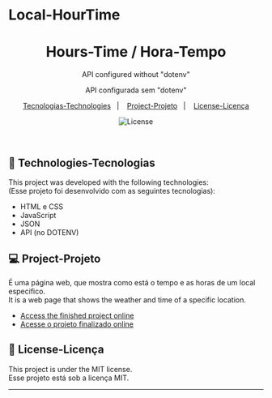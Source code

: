 # Local-HourTime

<h1 align="center"> Hours-Time / Hora-Tempo </h1>
<p align="center"> API configured without "dotenv" </p>

<p align="center"> API configurada sem "dotenv"</p>

<p align="center">
  <a href="#-technologies-tecnologias">Tecnologias-Technologies</a>&nbsp;&nbsp;&nbsp;|&nbsp;&nbsp;&nbsp;
  <a href="#-project-projeto">Project-Projeto</a>&nbsp;&nbsp;&nbsp;|&nbsp;&nbsp;&nbsp;
  <a href="#memo-license-licença">License-Licença</a>
</p>

<p align="center">
  <img alt="License" src="https://img.shields.io/static/v1?label=license&message=MIT&color=49AA26&labelColor=000000">
</p>

<br>


## 🚀 Technologies-Tecnologias

This project was developed with the following technologies:<br>
(Esse projeto foi desenvolvido com as seguintes tecnologias):

- HTML e CSS
- JavaScript
- JSON
- API (no DOTENV)

## 💻 Project-Projeto

É uma página web, que mostra como está o tempo e as horas de um local especifico.<br>
It is a web page that shows the weather and time of a specific location.

- [Access the finished project online](https://alanovictor.github.io/????/)<br>
- [Acesse o projeto finalizado online](https://alanovictor.github.io/????/)


## :memo: License-Licença

This project is under the MIT license.<br>
Esse projeto está sob a licença MIT.

---
